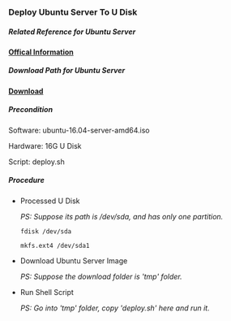 ### Deploy Ubuntu Server To U Disk

##### Related Reference for Ubuntu Server
  [**Offical Information**](http://www.ubuntu.com/server)

##### Download Path for Ubuntu Server
  [**Download**](http://www.ubuntu.com/download/server/thank-you?country=SG&version=16.04&architecture=amd64)

##### Precondition
  Software: ubuntu-16.04-server-amd64.iso<p>
  Hardware: 16G U Disk<p>
  Script: deploy.sh<p>

##### Procedure
+ Processed U Disk<p>
*PS: Suppose its path is /dev/sda, and has only one partition.*<p>
`fdisk /dev/sda`<p>
`mkfs.ext4 /dev/sda1`<p>

+ Download Ubuntu Server Image<p>
*PS: Suppose the download folder is 'tmp' folder.*<p>

+ Run Shell Script<p>
*PS: Go into 'tmp' folder, copy 'deploy.sh' here and run it.*<p>


